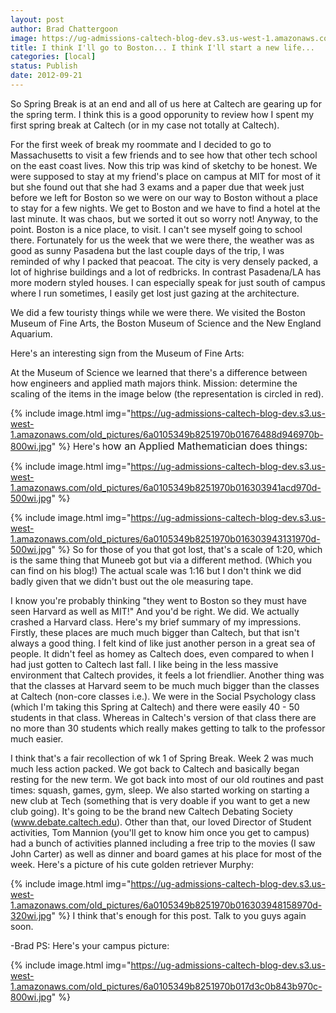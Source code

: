 ```yaml
---
layout: post
author: Brad Chattergoon
image: https://ug-admissions-caltech-blog-dev.s3.us-west-1.amazonaws.com/old_pictures/6a0105349b8251970b01676488d1fe970b-800wi.jpg
title: I think I'll go to Boston... I think I'll start a new life... 
categories: [local]
status: Publish
date: 2012-09-21
---
```


So Spring Break is at an end and all of us here at Caltech are gearing up for the spring term. I think this is a good opporunity to review how I spent my first spring break at Caltech (or in my case not totally at Caltech).

For the first week of break my roommate and I decided to go to Massachusetts to visit a few friends and to see how that other tech school on the east coast lives. Now this trip was kind of sketchy to be honest. We were supposed to stay at my friend's place on campus at MIT for most of it but she found out that she had 3 exams and a paper due that week just before we left for Boston so we were on our way to Boston without a place to stay for a few nights. We get to Boston and we have to find a hotel at the last minute. It was chaos, but we sorted it out so worry not!
Anyway, to the point. Boston is a nice place, to visit. I can't see myself going to school there. Fortunately for us the week that we were there, the weather was as good as sunny Pasadena but the last couple days of the trip, I was reminded of why I packed that peacoat. The city is very densely packed, a lot of highrise buildings and a lot of redbricks. In contrast Pasadena/LA has more modern styled houses. I can especially speak for just south of campus where I run sometimes, I easily get lost just gazing at the architecture.

We did a few touristy things while we were there. We visited the Boston Museum of Fine Arts, the Boston Museum of Science and the New England Aquarium.

Here's an interesting sign from the Museum of Fine Arts:

At the Museum of Science we learned that there's a difference between how engineers and applied math majors think. Mission: determine the scaling of the items in the image below (the representation is circled in red).


{% include image.html img="https://ug-admissions-caltech-blog-dev.s3.us-west-1.amazonaws.com/old_pictures/6a0105349b8251970b01676488d946970b-800wi.jpg" %}
Here's h<span style="font-size: 16px;">ow an Applied Mathematician does things:
<span style="font-size: 16px;">


{% include image.html img="https://ug-admissions-caltech-blog-dev.s3.us-west-1.amazonaws.com/old_pictures/6a0105349b8251970b016303941acd970d-500wi.jpg" %}

{% include image.html img="https://ug-admissions-caltech-blog-dev.s3.us-west-1.amazonaws.com/old_pictures/6a0105349b8251970b016303943131970d-500wi.jpg" %}
So for those of you that got lost, that's a scale of 1:20, which is the same thing that Muneeb got but via a different method. (Which you can find on his blog!) The actual scale was 1:16 but I don't think we did badly given that we didn't bust out the ole measuring tape.

I know you're probably thinking "they went to Boston so they must have seen Harvard as well as MIT!" And you'd be right. We did. We actually crashed a Harvard class. Here's my brief summary of my impressions. Firstly, these places are much much bigger than Caltech, but that isn't always a good thing. I felt kind of like just another person in a great sea of people. It didn't feel as homey as Caltech does, even compared to when I had just gotten to Caltech last fall. I like being in the less massive environment that Caltech provides, it feels a lot friendlier. Another thing was that the classes at Harvard seem to be much much bigger than the classes at Caltech (non-core classes i.e.). We were in the Social Psychology class (which I'm taking this Spring at Caltech) and there were easily 40 - 50 students in that class. Whereas in Caltech's version of that class there are no more than 30 students which really makes getting to talk to the professor much easier.

I think that's a fair recollection of wk 1 of Spring Break. Week 2 was much much less action packed. We got back to Caltech and basically began resting for the new term. We got back into most of our old routines and past times: squash, games, gym, sleep. We also started working on starting a new club at Tech (something that is very doable if you want to get a new club going). It's going to be the brand new Caltech Debating Society (www.debate.caltech.edu). Other than that, our loved Director of Student activities, Tom Mannion (you'll get to know him once you get to campus) had a bunch of activities planned including a free trip to the movies (I saw John Carter) as well as dinner and board games at his place for most of the week. Here's a picture of his cute golden retriever Murphy:


{% include image.html img="https://ug-admissions-caltech-blog-dev.s3.us-west-1.amazonaws.com/old_pictures/6a0105349b8251970b016303948158970d-320wi.jpg" %}
I think that's enough for this post. Talk to you guys again soon.

-Brad
PS: Here's your campus picture:
<span style="font-size: 16px;">

{% include image.html img="https://ug-admissions-caltech-blog-dev.s3.us-west-1.amazonaws.com/old_pictures/6a0105349b8251970b017d3c0b843b970c-800wi.jpg" %}

